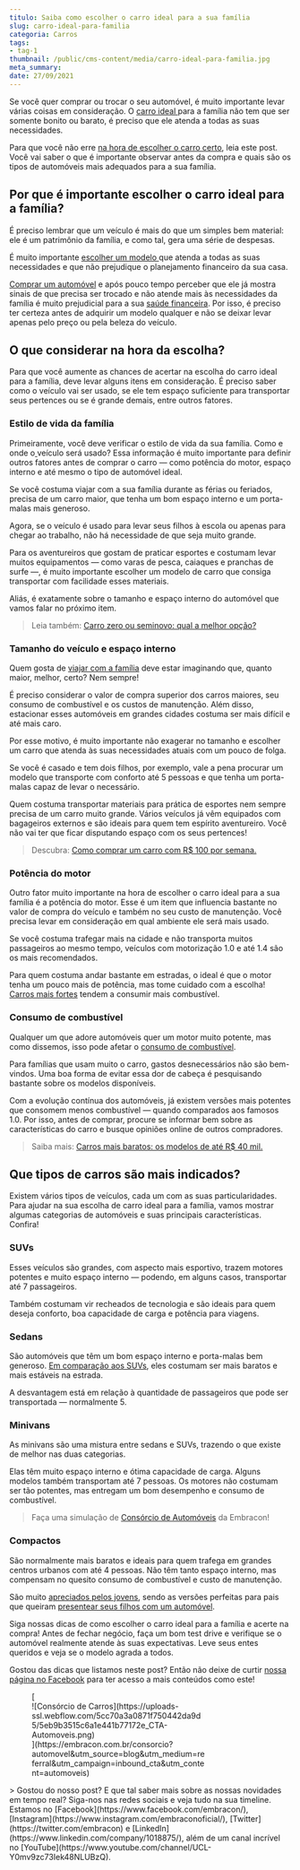 ```yaml
---
titulo: Saiba como escolher o carro ideal para a sua família
slug: carro-ideal-para-familia
categoria: Carros
tags:
- tag-1
thumbnail: /public/cms-content/media/carro-ideal-para-familia.jpg
meta_summary: 
date: 27/09/2021
---
```

Se você quer comprar ou trocar o seu automóvel, é muito importante levar várias coisas em consideração. O [carro ideal ](https://www.embracon.com.br/blog/primeiro-carro-como-acertar-na-escolha)para a família não tem que ser somente bonito ou barato, é preciso que ele atenda a todas as suas necessidades.

Para que você não erre [na hora de escolher o carro certo](https://www.embracon.com.br/blog/confira-9-sinais-de-que-e-hora-de-trocar-de-carro), leia este post. Você vai saber o que é importante observar antes da compra e quais são os tipos de automóveis mais adequados para a sua família.

Por que é importante escolher o carro ideal para a família?
-----------------------------------------------------------

É preciso lembrar que um veículo é mais do que um simples bem material: ele é um patrimônio da família, e como tal, gera uma série de despesas.

É muito importante [escolher um modelo ](https://www.embracon.com.br/blog/carros-mais-baratos-os-modelos-de-ate-r-40-mil)que atenda a todas as suas necessidades e que não prejudique o planejamento financeiro da sua casa.

[Comprar um automóvel](https://www.embracon.com.br/blog/carro-seminovo-guia-completo-para-comprar) e após pouco tempo perceber que ele já mostra sinais de que precisa ser trocado e não atende mais às necessidades da família é muito prejudicial para a sua [saúde financeira](https://www.embracon.com.br/blog/planejamento-financeiro-um-guia-para-as-financas-nao-sairem-de-controle). Por isso, é preciso ter certeza antes de adquirir um modelo qualquer e não se deixar levar apenas pelo preço ou pela beleza do veículo.

O que considerar na hora da escolha?
------------------------------------

Para que você aumente as chances de acertar na escolha do carro ideal para a família, deve levar alguns itens em consideração. É preciso saber como o veículo vai ser usado, se ele tem espaço suficiente para transportar seus pertences ou se é grande demais, entre outros fatores.

### Estilo de vida da família

Primeiramente, você deve verificar o estilo de vida da sua família. Como e onde o[ ](https://www.embracon.com.br/blog/consorcio-de-carro-seminovo-vale-a-pena)veículo será usado? Essa informação é muito importante para definir outros fatores antes de comprar o carro — como potência do motor, espaço interno e até mesmo o tipo de automóvel ideal.

Se você costuma viajar com a sua família durante as férias ou feriados, precisa de um carro maior, que tenha um bom espaço interno e um porta-malas mais generoso.

Agora, se o veículo é usado para levar seus filhos à escola ou apenas para chegar ao trabalho, não há necessidade de que seja muito grande.

Para os aventureiros que gostam de praticar esportes e costumam levar muitos equipamentos — como varas de pesca, caiaques e pranchas de surfe —, é muito importante escolher um modelo de carro que consiga transportar com facilidade esses materiais.

Aliás, é exatamente sobre o tamanho e espaço interno do automóvel que vamos falar no próximo item.

> Leia também: [Carro zero ou seminovo: qual a melhor opção?](https://www.embracon.com.br/blog/carro-zero-ou-seminovo)

### Tamanho do veículo e espaço interno

Quem gosta de [viajar com a família](https://www.embracon.com.br/blog/viagem-em-familia-4-dicas-para-agradar-a-todos) deve estar imaginando que, quanto maior, melhor, certo? Nem sempre!

É preciso considerar o valor de compra superior dos carros maiores, seu consumo de combustível e os custos de manutenção. Além disso, estacionar esses automóveis em grandes cidades costuma ser mais difícil e até mais caro.

Por esse motivo, é muito importante não exagerar no tamanho e escolher um carro que atenda às suas necessidades atuais com um pouco de folga.

Se você é casado e tem dois filhos, por exemplo, vale a pena procurar um modelo que transporte com conforto até 5 pessoas e que tenha um porta-malas capaz de levar o necessário.

Quem costuma transportar materiais para prática de esportes nem sempre precisa de um carro muito grande. Vários veículos já vêm equipados com bagageiros externos e são ideais para quem tem espírito aventureiro. Você não vai ter que ficar disputando espaço com os seus pertences!

> Descubra: [Como comprar um carro com R$ 100 por semana.](https://www.embracon.com.br/blog/como-comprar-um-carro-com-r-100-00-por-semana)

### Potência do motor

Outro fator muito importante na hora de escolher o carro ideal para a sua família é a potência do motor. Esse é um item que influencia bastante no valor de compra do veículo e também no seu custo de manutenção. Você precisa levar em consideração em qual ambiente ele será mais usado.

Se você costuma trafegar mais na cidade e não transporta muitos passageiros ao mesmo tempo, veículos com motorização 1.0 e até 1.4 são os mais recomendados.

Para quem costuma andar bastante em estradas, o ideal é que o motor tenha um pouco mais de potência, mas tome cuidado com a escolha! [Carros mais fortes](https://www.embracon.com.br/blog/entenda-como-funciona-um-carro-com-motor-turbo) tendem a consumir mais combustível.

### Consumo de combustível

Qualquer um que adore automóveis quer um motor muito potente, mas como dissemos, isso pode afetar o [consumo de combustível](https://www.embracon.com.br/blog/como-funcionam-os-carros-flex-e-quais-sao-as-suas-vantagens).

Para famílias que usam muito o carro, gastos desnecessários não são bem-vindos. Uma boa forma de evitar essa dor de cabeça é pesquisando bastante sobre os modelos disponíveis.

Com a evolução contínua dos automóveis, já existem versões mais potentes que consomem menos combustível — quando comparados aos famosos 1.0. Por isso, antes de comprar, procure se informar bem sobre as características do carro e busque opiniões online de outros compradores.

> Saiba mais: [Carros mais baratos: os modelos de até R$ 40 mil.](https://www.embracon.com.br/blog/carros-mais-baratos-os-modelos-de-ate-r-40-mil)

Que tipos de carros são mais indicados?
---------------------------------------

Existem vários tipos de veículos, cada um com as suas particularidades. Para ajudar na sua escolha de carro ideal para a família, vamos mostrar algumas categorias de automóveis e suas principais características. Confira!

### SUVs

Esses veículos são grandes, com aspecto mais esportivo, trazem motores potentes e muito espaço interno — podendo, em alguns casos, transportar até 7 passageiros.

Também costumam vir recheados de tecnologia e são ideais para quem deseja conforto, boa capacidade de carga e potência para viagens.

### Sedans

São automóveis que têm um bom espaço interno e porta-malas bem generoso. [Em comparação aos SUVs](https://www.embracon.com.br/blog/sedan-ou-suv-qual-e-o-melhor-modelo), eles costumam ser mais baratos e mais estáveis na estrada.

A desvantagem está em relação à quantidade de passageiros que pode ser transportada — normalmente 5.

### Minivans

As minivans são uma mistura entre sedans e SUVs, trazendo o que existe de melhor nas duas categorias.

Elas têm muito espaço interno e ótima capacidade de carga. Alguns modelos também transportam até 7 pessoas. Os motores não costumam ser tão potentes, mas entregam um bom desempenho e consumo de combustível.

> Faça uma simulação de [Consórcio de Automóveis](https://www.embracon.com.br/consorcio-de-carros) da Embracon!

### Compactos

São normalmente mais baratos e ideais para quem trafega em grandes centros urbanos com até 4 pessoas. Não têm tanto espaço interno, mas compensam no quesito consumo de combustível e custo de manutenção.

São muito [apreciados pelos jovens](https://www.embracon.com.br/blog/carro-para-os-filhos-confira-essas-dicas-para-comprar-um), sendo as versões perfeitas para pais que queiram [presentear seus filhos com um automóvel](https://www.embracon.com.br/blog/afinal-dar-um-carro-de-presente-para-o-filho-e-uma-boa-ou-ma-ideia).

Siga nossas dicas de como escolher o carro ideal para a família e acerte na compra! Antes de fechar negócio, faça um bom test drive e verifique se o automóvel realmente atende às suas expectativas. Leve seus entes queridos e veja se o modelo agrada a todos.

Gostou das dicas que listamos neste post? Então não deixe de curtir [nossa página no Facebook](https://www.facebook.com/embracon/) para ter acesso a mais conteúdos como este!

<figure class="w-richtext-figure-type-image w-richtext-align-center" style="max-width:310px">[<div>![Consórcio de Carros](https://uploads-ssl.webflow.com/5cc70a3a0871f750442da9d5/5eb9b3515c6a1e441b77172e_CTA-Automoveis.png)</div>](https://embracon.com.br/consorcio?automovel&utm_source=blog&utm_medium=referral&utm_campaign=inbound_cta&utm_content=automoveis)</figure>> Gostou do nosso post? E que tal saber mais sobre as nossas novidades em tempo real? Siga-nos nas redes sociais e veja tudo na sua timeline. Estamos no [Facebook](https://www.facebook.com/embracon/), [Instagram](https://www.instagram.com/embraconoficial/), [Twitter](https://twitter.com/embracon) e [LinkedIn](https://www.linkedin.com/company/1018875/), além de um canal incrível no [YouTube](https://www.youtube.com/channel/UCL-Y0mv9zc73Iek48NLUBzQ).
